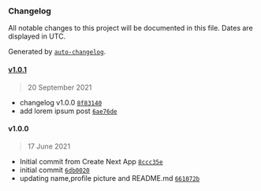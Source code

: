 ### Changelog

All notable changes to this project will be documented in this file. Dates are displayed in UTC.

Generated by [`auto-changelog`](https://github.com/CookPete/auto-changelog).

#### [v1.0.1](https://github.com/alavanta/nextjs-blog/compare/v1.0.0...v1.0.1)

> 20 September 2021

- changelog v1.0.0 [`8f83140`](https://github.com/alavanta/nextjs-blog/commit/8f83140c1b14ca7a411d0d7088b6af01da8cc8e5)
- add lorem ipsum post [`6ae76de`](https://github.com/alavanta/nextjs-blog/commit/6ae76de3983f624ab1d5d5401499c5ca31c3e805)

#### v1.0.0

> 17 June 2021

- Initial commit from Create Next App [`8ccc35e`](https://github.com/alavanta/nextjs-blog/commit/8ccc35e969eaf418df3047e434a6f34b6898f79b)
- initial commit [`6db0020`](https://github.com/alavanta/nextjs-blog/commit/6db0020fc108d5dd2661c51b539eda3e8073855c)
- updating name,profile picture and README.md [`661072b`](https://github.com/alavanta/nextjs-blog/commit/661072b309c6e2e21c044939e12b97c0f48d7ae8)
